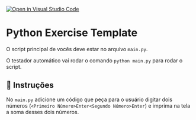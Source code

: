 [![Open in Visual Studio Code](https://classroom.github.com/assets/open-in-vscode-c66648af7eb3fe8bc4f294546bfd86ef473780cde1dea487d3c4ff354943c9ae.svg)](https://classroom.github.com/online_ide?assignment_repo_id=10618535&assignment_repo_type=AssignmentRepo)
# Python Exercise Template

O script principal de vocês deve estar no arquivo `main.py`.

O testador automático vai rodar o comando `python main.py` para rodar o script.

## 📝 Instruções

No `main.py` adicione um código que peça para o usuário digitar dois números (`<Primeiro Número>Enter<Segundo Número>Enter`) e imprima na tela a soma desses dois números.
